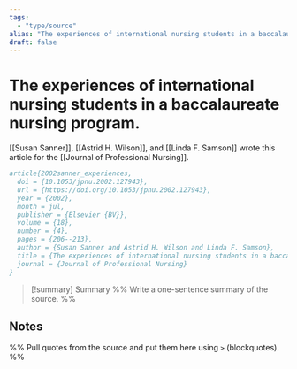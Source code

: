 ```yaml
---
tags:
  - "type/source"
alias: "The experiences of international nursing students in a baccalaureate nursing program"
draft: false
---
```

# The experiences of international nursing students in a baccalaureate nursing program.
[[Susan Sanner]], [[Astrid H. Wilson]], and [[Linda F. Samson]] wrote this article for the [[Journal of Professional Nursing]].

```bibtex
article{2002sanner_experiences,
  doi = {10.1053/jpnu.2002.127943},
  url = {https://doi.org/10.1053/jpnu.2002.127943},
  year = {2002},
  month = jul,
  publisher = {Elsevier {BV}},
  volume = {18},
  number = {4},
  pages = {206--213},
  author = {Susan Sanner and Astrid H. Wilson and Linda F. Samson},
  title = {The experiences of international nursing students in a baccalaureate nursing program},
  journal = {Journal of Professional Nursing}
}
```

> [!summary] Summary
> %% Write a one-sentence summary of the source. %%
## Notes
%% Pull quotes from the source and put them here using `>` (blockquotes). %%